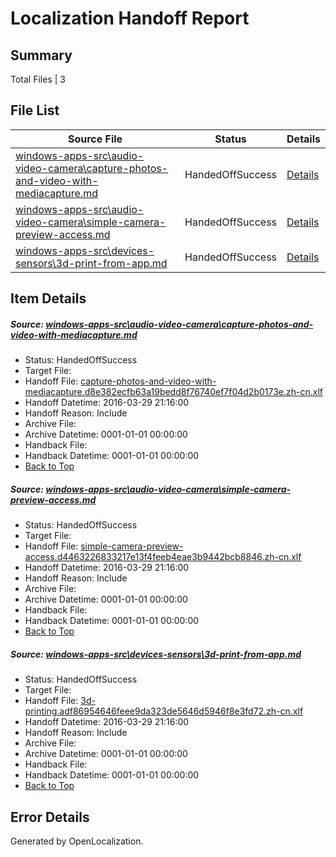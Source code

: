 # <a name='report-top'></a> Localization Handoff Report

## Summary
 Total Files | 3

## File List
 Source File | Status | Details 
 ----------- | ------ | ------- 
 [windows-apps-src\audio-video-camera\capture-photos-and-video-with-mediacapture.md](https://github.com/Microsoft/windows-apps/blob/0e9dbeca454e276bd264084d323436232cca86b5/windows-apps-src/audio-video-camera/capture-photos-and-video-with-mediacapture.md) | HandedOffSuccess | [Details](#2464544621af36f88e937fcbe08e3073e60e7904134)
 [windows-apps-src\audio-video-camera\simple-camera-preview-access.md](https://github.com/Microsoft/windows-apps/blob/0e9dbeca454e276bd264084d323436232cca86b5/windows-apps-src/audio-video-camera/simple-camera-preview-access.md) | HandedOffSuccess | [Details](#9a45ae84446b8257378847fa1967e7722e3a35ac450)
 [windows-apps-src\devices-sensors\3d-print-from-app.md](https://github.com/Microsoft/windows-apps/blob/0e9dbeca454e276bd264084d323436232cca86b5/windows-apps-src/devices-sensors/3d-print-from-app.md) | HandedOffSuccess | [Details](#cff85c5a2446c6c16faba670ad43135a8be6afc71926)

## Item Details
##### <a name='2464544621af36f88e937fcbe08e3073e60e7904134'></a> Source: [windows-apps-src\audio-video-camera\capture-photos-and-video-with-mediacapture.md](https://github.com/Microsoft/windows-apps/blob/0e9dbeca454e276bd264084d323436232cca86b5/windows-apps-src/audio-video-camera/capture-photos-and-video-with-mediacapture.md)
* Status: HandedOffSuccess
* Target File: 
* Handoff File: [capture-photos-and-video-with-mediacapture.d8e382ecfb63a19bedd8f76740ef7f04d2b0173e.zh-cn.xlf](https://github.com/Microsoft/WDG.handoff/blob/78ec3faf096ada5dd36d786156465bd8ebff1843/ol-handoff/Microsoft/windows-apps.zh-cn/master/capture-photos-and-video-with-mediacapture.d8e382ecfb63a19bedd8f76740ef7f04d2b0173e.zh-cn.xlf)
* Handoff Datetime: 2016-03-29 21:16:00
* Handoff Reason: Include
* Archive File: 
* Archive Datetime: 0001-01-01 00:00:00
* Handback File: 
* Handback Datetime: 0001-01-01 00:00:00
* [Back to Top](#report-top)

##### <a name='9a45ae84446b8257378847fa1967e7722e3a35ac450'></a> Source: [windows-apps-src\audio-video-camera\simple-camera-preview-access.md](https://github.com/Microsoft/windows-apps/blob/0e9dbeca454e276bd264084d323436232cca86b5/windows-apps-src/audio-video-camera/simple-camera-preview-access.md)
* Status: HandedOffSuccess
* Target File: 
* Handoff File: [simple-camera-preview-access.d4463226833217e13f4feeb4eae3b9442bcb8846.zh-cn.xlf](https://github.com/Microsoft/WDG.handoff/blob/78ec3faf096ada5dd36d786156465bd8ebff1843/ol-handoff/Microsoft/windows-apps.zh-cn/master/simple-camera-preview-access.d4463226833217e13f4feeb4eae3b9442bcb8846.zh-cn.xlf)
* Handoff Datetime: 2016-03-29 21:16:00
* Handoff Reason: Include
* Archive File: 
* Archive Datetime: 0001-01-01 00:00:00
* Handback File: 
* Handback Datetime: 0001-01-01 00:00:00
* [Back to Top](#report-top)

##### <a name='cff85c5a2446c6c16faba670ad43135a8be6afc71926'></a> Source: [windows-apps-src\devices-sensors\3d-print-from-app.md](https://github.com/Microsoft/windows-apps/blob/0e9dbeca454e276bd264084d323436232cca86b5/windows-apps-src/devices-sensors/3d-print-from-app.md)
* Status: HandedOffSuccess
* Target File: 
* Handoff File: [3d-printing.adf86954646feee9da323de5646d5946f8e3fd72.zh-cn.xlf](https://github.com/Microsoft/WDG.handoff/blob/78ec3faf096ada5dd36d786156465bd8ebff1843/ol-handoff/Microsoft/windows-apps.zh-cn/master/3d-printing.adf86954646feee9da323de5646d5946f8e3fd72.zh-cn.xlf)
* Handoff Datetime: 2016-03-29 21:16:00
* Handoff Reason: Include
* Archive File: 
* Archive Datetime: 0001-01-01 00:00:00
* Handback File: 
* Handback Datetime: 0001-01-01 00:00:00
* [Back to Top](#report-top)


## Error Details

Generated by OpenLocalization.

